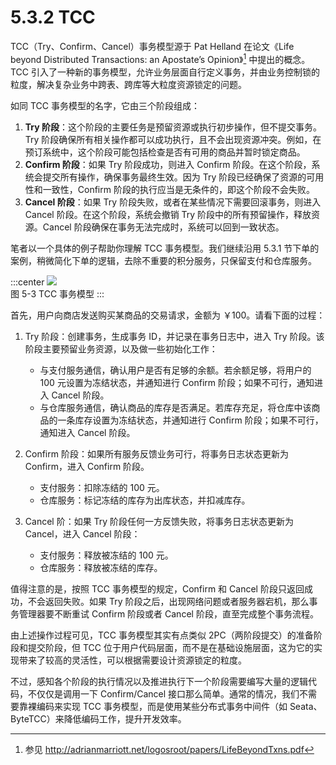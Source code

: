 # 5.3.2 TCC

TCC（Try、Confirm、Cancel）事务模型源于 Pat Helland 在论文《Life beyond Distributed Transactions: an Apostate’s Opinion》[^1] 中提出的概念。TCC 引入了一种新的事务模型，允许业务层面自行定义事务，并由业务控制锁的粒度，解决复杂业务中跨表、跨库等大粒度资源锁定的问题。

如同 TCC 事务模型的名字，它由三个阶段组成：

1. **Try 阶段**：这个阶段的主要任务是预留资源或执行初步操作，但不提交事务。Try 阶段确保所有相关操作都可以成功执行，且不会出现资源冲突。例如，在预订系统中，这个阶段可能包括检查是否有可用的商品并暂时锁定商品。
2. **Confirm 阶段**：如果 Try 阶段成功，则进入 Confirm 阶段。在这个阶段，系统会提交所有操作，确保事务最终生效。因为 Try 阶段已经确保了资源的可用性和一致性，Confirm 阶段的执行应当是无条件的，即这个阶段不会失败。
3. **Cancel 阶段**：如果 Try 阶段失败，或者在某些情况下需要回滚事务，则进入 Cancel 阶段。在这个阶段，系统会撤销 Try 阶段中的所有预留操作，释放资源。Cancel 阶段确保在事务无法完成时，系统可以回到一致状态。

笔者以一个具体的例子帮助你理解 TCC 事务模型。我们继续沿用 5.3.1 节下单的案例，稍微简化下单的逻辑，去除不重要的积分服务，只保留支付和仓库服务。

:::center
  ![](../assets/TCC.svg)<br/>
  图 5-3 TCC 事务模型
:::

首先，用户向商店发送购买某商品的交易请求，金额为 ￥100。请看下面的过程：

1. Try 阶段：创建事务，生成事务 ID，并记录在事务日志中，进入 Try 阶段。该阶段主要预留业务资源，以及做一些初始化工作：
	-  与支付服务通信，确认用户是否有足够的余额。若余额足够，将用户的 100 元设置为冻结状态，并通知进行 Confirm 阶段；如果不可行，通知进入 Cancel 阶段。
	- 与仓库服务通信，确认商品的库存是否满足。若库存充足，将仓库中该商品的一条库存设置为冻结状态，并通知进行 Confirm 阶段；如果不可行，通知进入 Cancel 阶段。

2. Confirm 阶段：如果所有服务反馈业务可行，将事务日志状态更新为 Confirm，进入 Confirm 阶段。
	- 支付服务：扣除冻结的 100 元。
	- 仓库服务：标记冻结的库存为出库状态，并扣减库存。

3. Cancel 阶：如果 Try 阶段任何一方反馈失败，将事务日志状态更新为 Cancel，进入 Cancel 阶段：
	- 支付服务：释放被冻结的 100 元。
	- 仓库服务：释放被冻结的库存。

值得注意的是，按照 TCC 事务模型的规定，Confirm 和 Cancel 阶段只返回成功，不会返回失败。如果 Try 阶段之后，出现网络问题或者服务器宕机，那么事务管理器要不断重试 Confirm 阶段或者 Cancel 阶段，直至完成整个事务流程。

由上述操作过程可见，TCC 事务模型其实有点类似 2PC（两阶段提交）的准备阶段和提交阶段，但 TCC 位于用户代码层面，而不是在基础设施层面，这为它的实现带来了较高的灵活性，可以根据需要设计资源锁定的粒度。

不过，感知各个阶段的执行情况以及推进执行下一个阶段需要编写大量的逻辑代码，不仅仅是调用一下 Confirm/Cancel 接口那么简单。通常的情况，我们不需要靠裸编码来实现 TCC 事务模型，而是使用某些分布式事务中间件（如 Seata、ByteTCC）来降低编码工作，提升开发效率。



[^1]: 参见 http://adrianmarriott.net/logosroot/papers/LifeBeyondTxns.pdf
